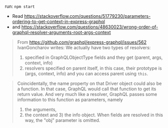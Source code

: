 run: `npm start`

* Read 
<https://stackoverflow.com/questions/51779230/parameters-ordering-to-get-context-in-express-graphql>
* and <https://stackoverflow.com/questions/48630023/wrong-order-of-graphql-resolver-arguments-root-args-context>

> From <https://github.com/graphql/express-graphql/issues/562> IvanGoncharov writes: 
> We actually have two types of resolvers: 
> 1. specified in GraphQLObjectType fields and they get (parent, args, context, info) 
> 2. resolvers specified on parent itself, in this case, their prototype is (args, context, info) and you can access parent using `this`. 

> Coincidentally, the name property on that Driver object could also be a function. In that case, 
> GraphQL would call that function to get its return value. And very much like a resolver, GraphQL
>  passes some information to this function as parameters, namely 
> 1) the arguments, 
> 2) the context
>  and 3) the info object. 
> When fields are resolved in this way, the "obj" parameter is omitted.